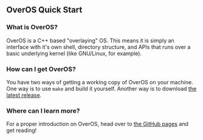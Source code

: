 ## OverOS Quick Start

### What is OverOS?
OverOS is a C++ based "overlaying" OS. This means it is simply an interface with it's own shell, directory structure, and APIs that runs over a basic underlying kernel (like GNU/Linux, for example).

### How can I get OverOS?
You have two ways of getting a working copy of OverOS on your machine. One way is to use `make` and build it yourself. Another way is to download [the latest release](https://github.com/sykeben/overos/releases/latest).

### Where can I learn more?
For a proper introduction on OverOS, head over to [the GitHub pages](https://sykeben.github.io/overos) and get reading!
